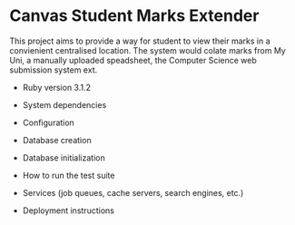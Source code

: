 # Canvas Student Marks Extender

This project aims to provide a way for student to view their marks in a convienient centralised location. The system would colate marks from My Uni, a manually uploaded speadsheet, the Computer Science web submission system ext.

* Ruby version 3.1.2

* System dependencies

* Configuration

* Database creation

* Database initialization

* How to run the test suite

* Services (job queues, cache servers, search engines, etc.)

* Deployment instructions

